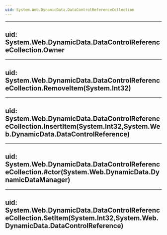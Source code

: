 ```yaml
---
uid: System.Web.DynamicData.DataControlReferenceCollection
---
```


---
uid: System.Web.DynamicData.DataControlReferenceCollection.Owner
---

---
uid: System.Web.DynamicData.DataControlReferenceCollection.RemoveItem(System.Int32)
---

---
uid: System.Web.DynamicData.DataControlReferenceCollection.InsertItem(System.Int32,System.Web.DynamicData.DataControlReference)
---

---
uid: System.Web.DynamicData.DataControlReferenceCollection.#ctor(System.Web.DynamicData.DynamicDataManager)
---

---
uid: System.Web.DynamicData.DataControlReferenceCollection.SetItem(System.Int32,System.Web.DynamicData.DataControlReference)
---
